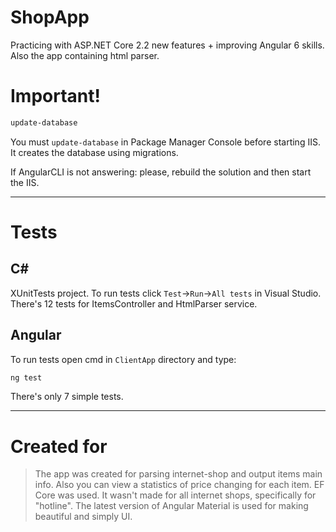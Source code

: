 # ShopApp
Practicing with ASP.NET Core 2.2 new features + improving Angular 6 skills. Also the app containing html parser.

# Important!
```sh
update-database
```
You must `update-database` in Package Manager Console before starting IIS. It creates the database using migrations.

If AngularCLI is not answering: please, rebuild the solution and then start the IIS. 


***

# Tests

## C#
XUnitTests project. To run tests click `Test`->`Run`->`All tests` in Visual Studio. There's 12 tests for ItemsController and HtmlParser service.

## Angular
To run tests open cmd in `ClientApp` directory and type:
```sh
ng test
```
There's only 7 simple tests.

***

# Created for
>The app was created for parsing internet-shop and output items main info.
>Also you can view a statistics of price changing for each item.
>EF Core was used.
>It wasn't made for all internet shops, specifically for "hotline".
>The latest version of Angular Material is used for making beautiful and simply UI.
